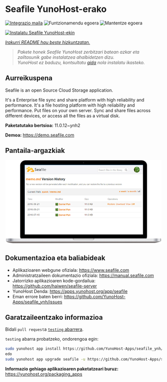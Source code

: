 <!--
Ohart ongi: README hau automatikoki sortu da <https://github.com/YunoHost/apps/tree/master/tools/readme_generator>ri esker
EZ editatu eskuz.
-->

# Seafile YunoHost-erako

[![Integrazio maila](https://dash.yunohost.org/integration/seafile.svg)](https://ci-apps.yunohost.org/ci/apps/seafile/) ![Funtzionamendu egoera](https://ci-apps.yunohost.org/ci/badges/seafile.status.svg) ![Mantentze egoera](https://ci-apps.yunohost.org/ci/badges/seafile.maintain.svg)

[![Instalatu Seafile YunoHost-ekin](https://install-app.yunohost.org/install-with-yunohost.svg)](https://install-app.yunohost.org/?app=seafile)

*[Irakurri README hau beste hizkuntzatan.](./ALL_README.md)*

> *Pakete honek Seafile YunoHost zerbitzari batean azkar eta zailtasunik gabe instalatzea ahalbidetzen dizu.*  
> *YunoHost ez baduzu, kontsultatu [gida](https://yunohost.org/install) nola instalatu ikasteko.*

## Aurreikuspena

Seafile is an open Source Cloud Storage application.

It's a Enterprise file sync and share platform with high reliability and performance. It's a file hosting platform with high reliability and performance. Put files on your own server. Sync and share files across different devices, or access all the files as a virtual disk.


**Paketatutako bertsioa:** 11.0.12~ynh2

**Demoa:** <https://demo.seafile.com>

## Pantaila-argazkiak

![Seafile(r)en pantaila-argazkia](./doc/screenshots/screenshot.png)

## Dokumentazioa eta baliabideak

- Aplikazioaren webgune ofiziala: <https://www.seafile.com>
- Administratzaileen dokumentazio ofiziala: <https://manual.seafile.com>
- Jatorrizko aplikazioaren kode-gordailua: <https://github.com/haiwen/seafile-server>
- YunoHost Denda: <https://apps.yunohost.org/app/seafile>
- Eman errore baten berri: <https://github.com/YunoHost-Apps/seafile_ynh/issues>

## Garatzaileentzako informazioa

Bidali `pull request`a [`testing` abarrera](https://github.com/YunoHost-Apps/seafile_ynh/tree/testing).

`testing` abarra probatzeko, ondorengoa egin:

```bash
sudo yunohost app install https://github.com/YunoHost-Apps/seafile_ynh/tree/testing --debug
edo
sudo yunohost app upgrade seafile -u https://github.com/YunoHost-Apps/seafile_ynh/tree/testing --debug
```

**Informazio gehiago aplikazioaren paketatzeari buruz:** <https://yunohost.org/packaging_apps>
